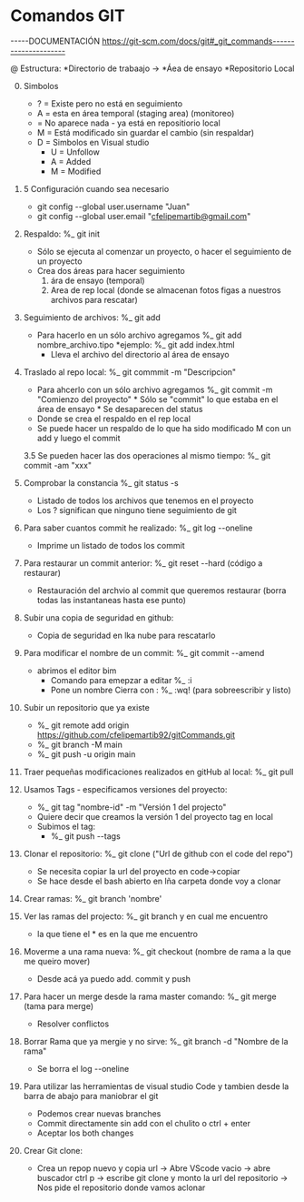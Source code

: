 # Comandos GIT

-----DOCUMENTACIÓN https://git-scm.com/docs/git#_git_commands---------------------

@  Estructura:
    *Directorio de trabaajo ->
    *Áea de ensayo
    *Repositorio Local

0. Simbolos
    * ? = Existe pero no está en seguimiento
    * A = esta en área temporal (staging area) (monitoreo)
    *   = No aparece nada  - ya está en repositiorio local
    * M = Está modificado sin guardar el cambio (sin respaldar)
    * D = 
    Simbolos en Visual studio
        * U = Unfollow
        * A = Added 
        * M = Modified

0. 5 Configuración cuando sea necesario 
    * git config --global user.username "Juan"
    * git config --global user.email "cfelipemartib@gmail.com"

1. Respaldo: %_ git init
    * Sólo se ejecuta al comenzar un proyecto, o hacer el seguimiento de un proyecto
    * Crea dos áreas para hacer seguimiento
        1. ára de ensayo (temporal)
        2. Area de rep local (donde se almacenan fotos figas a nuestros archivos para rescatar)
2. Seguimiento de archivos: %_ git add
    * Para hacerlo en un sólo archivo agregamos %_ git add nombre_archivo.tipo
        *ejemplo: %_ git add index.html
        * Lleva el archivo del directorio al área de ensayo
3. Traslado al repo local: %_ git commmit -m "Descripcion"
    * Para ahcerlo con un sólo archivo agregamos 
        %_ git commit -m "Comienzo del proyecto"
            * Sólo se "commit" lo que estaba en el área de ensayo
            * Se desaparecen del status
    * Donde se crea el respaldo en el rep local
    * Se puede hacer un respaldo de lo que ha sido modificado M con un add y luego el commit

    3.5 Se pueden hacer las dos operaciones al mismo tiempo: %_ git commit -am "xxx"

4. Comprobar la constancia %_ git status -s
    * Listado de todos los archivos que tenemos en el proyecto
    * Los ? significan que ninguno tiene seguimiento de git

5. Para saber cuantos commit he realizado: %_ git log --oneline
    * Imprime un listado de todos los commit 

6. Para restaurar un commit anterior: %_ git reset --hard (código a restaurar)
    * Restauración del archvio al commit que queremos restaurar (borra todas las instantaneas hasta ese punto)

7. Subir una copia de seguridad en github: 
    * Copia de seguridad en lka nube para rescatarlo

8. Para modificar el nombre de un commit: %_ git commit --amend
    * abrimos el editor bim
        * Comando para emepzar a editar %_ :i
        * Pone un nombre
         Cierra con : %_ :wq! (para sobreescribir y listo)

9. Subir un repositorio que ya existe
    * %_ git remote add origin https://github.com/cfelipemartib92/gitCommands.git
    * %_ git branch -M main
    * %_ git push -u origin main

10. Traer pequeñas modificaciones realizados en gitHub al local: %_ git pull 

11. Usamos Tags - especificamos versiones del proyecto: 
    * %_ git tag "nombre-id" -m "Versión 1 del projecto"
    * Quiere decir que creamos la versión 1 del proyecto tag en local
    * Subimos el tag:
        * %_ git push --tags

12. Clonar el repositorio: %_ git clone ("Url de github con el code del repo")
    * Se necesita copiar la url del proyecto en code->copiar
    * Se hace desde el bash abierto en lña carpeta donde voy a clonar

13. Crear ramas: %_ git branch 'nombre'

14. Ver las ramas del projecto: %_ git branch y en cual me encuentro
    - la que tiene el * es en la que me encuentro

15. Moverme a una rama nueva: %_ git checkout (nombre de rama a la que me queiro mover)
    * Desde acá ya puedo add. commit y push

16. Para hacer un merge desde la rama master comando: %_ git merge (tama para merge) 
    * Resolver conflictos

17. Borrar Rama que ya mergie y no sirve: %_ git branch -d "Nombre de la rama"
    * Se borra el log --oneline

18. Para utilizar las herramientas de visual studio Code y tambien desde la barra de abajo para maniobrar el git
    * Podemos crear nuevas branches
    * Commit directamente sin add con el chulito o ctrl + enter
    * Aceptar los both changes

19. Crear Git clone:
    * Crea un repop nuevo y copia url 
    -> Abre VScode vacio 
    -> abre buscador ctrl p
    -> escribe git clone y monto la url del repositorio
    -> Nos pide el repositorio donde vamos aclonar